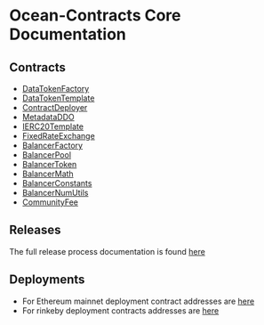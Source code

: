 # Ocean-Contracts Core Documentation

## Contracts
- [DataTokenFactory](contracts/DTFactory.md)
- [DataTokenTemplate](contracts/templates/DataTokenTemplate.md)
- [ContractDeployer](contracts/utils/Deployer.md)
- [MetadataDDO](contracts/metadata/DDO.md)
- [IERC20Template](contracts/interfaces/IERC20Template.md)
- [FixedRateExchange](contracts/interfaces/FixedRateExchange.md)
- [BalancerFactory](contracts/balancer/BFactory.md)
- [BalancerPool](contracts/balancer/BPool.md)
- [BalancerToken](contracts/balancer/BToken.md)
- [BalancerMath](contracts/balancer/BMath.md)
- [BalancerConstants](contracts/balancer/BConst.md)
- [BalancerNumUtils](contracts/balancer/BNum.md)
- [CommunityFee](contracts/communityFee/OPFCommunityFeeCollector.md)

## Releases

The full release process documentation is found [here](RELEASE_PROCESS.md)

## Deployments
- For Ethereum mainnet deployment contract addresses are [here](deployments/mainnet.md)
- For rinkeby deployment contracts addresses are [here](deployments/rinkeby.md)
